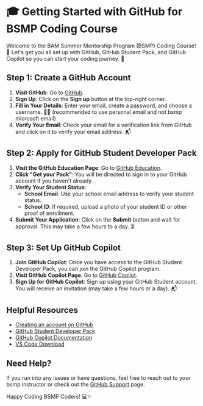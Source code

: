 # 🎓 Getting Started with GitHub for BSMP Coding Course  <!-- {docsify-ignore-all} -->
   
Welcome to the BAM Summer Mentorship Program (BSMP) Coding Course! 🌟 Let's get you all set up with GitHub, GitHub Student Pack, and GitHub Copilot so you can start your coding journey. 🚀  
   
## Step 1: Create a GitHub Account  

1. **Visit GitHub**: Go to [GitHub](https://github.com).  
2. **Sign Up**: Click on the **Sign up** button at the top-right corner.  
3. **Fill in Your Details**: Enter your email, create a password, and choose a username. 📧🔑  (recommended to use personal email and not bsmp microsoft email)
4. **Verify Your Email**: Check your email for a verification link from GitHub and click on it to verify your email address. 📬  

## Step 2: Apply for GitHub Student Developer Pack

1. **Visit the GitHub Education Page**: Go to [GitHub Education](https://education.github.com/pack).  
2. **Click "Get your Pack"**: You will be directed to sign in to your GitHub account if you haven't already.  
3. **Verify Your Student Status**:  
    - **School Email**: Use your school email address to verify your student status.  
    - **School ID**: If required, upload a photo of your student ID or other proof of enrollment.  
4. **Submit Your Application**: Click on the **Submit** button and wait for approval. This may take a few hours to a day. ⏳  


## Step 3: Set Up GitHub Copilot  

1. **Join GitHub Copilot**: Once you have access to the GitHub Student Developer Pack, you can join the GitHub Copilot program.  
2. **Visit GitHub Copilot Page**: Go to [GitHub Copilot](https://copilot.github.com/).  
3. **Sign Up for GitHub Copilot**: Sign up using your GitHub Student account. You will receive an invitation (may take a few hours or a day). 📬  

## Helpful Resources 
   
- [Creating an account on GitHub](https://docs.github.com/en/get-started/start-your-journey/creating-an-account-on-github)
- [GitHub Student Developer Pack](https://education.github.com/pack)  
- [GitHub Copilot Documentation](https://docs.github.com/en/copilot)  
- [VS Code Download](https://code.visualstudio.com/)  
   
## Need Help? 
   
If you run into any issues or have questions, feel free to reach out to your bsmp instructor or check out the [GitHub Support](https://support.github.com/) page.   
  
Happy Coding BSMP Coders! 💻✨  
